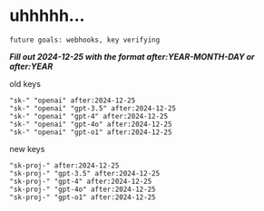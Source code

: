 # uhhhhh...

`future goals: webhooks, key verifying`



***Fill out 2024-12-25 with the format after:YEAR-MONTH-DAY or after:YEAR***

old keys
```
"sk-" "openai" after:2024-12-25
"sk-" "openai" "gpt-3.5" after:2024-12-25
"sk-" "openai" "gpt-4" after:2024-12-25
"sk-" "openai" "gpt-4o" after:2024-12-25
"sk-" "openai" "gpt-o1" after:2024-12-25
```

new keys
```
"sk-proj-" after:2024-12-25
"sk-proj-" "gpt-3.5" after:2024-12-25
"sk-proj-" "gpt-4" after:2024-12-25
"sk-proj-" "gpt-4o" after:2024-12-25
"sk-proj-" "gpt-o1" after:2024-12-25
```
